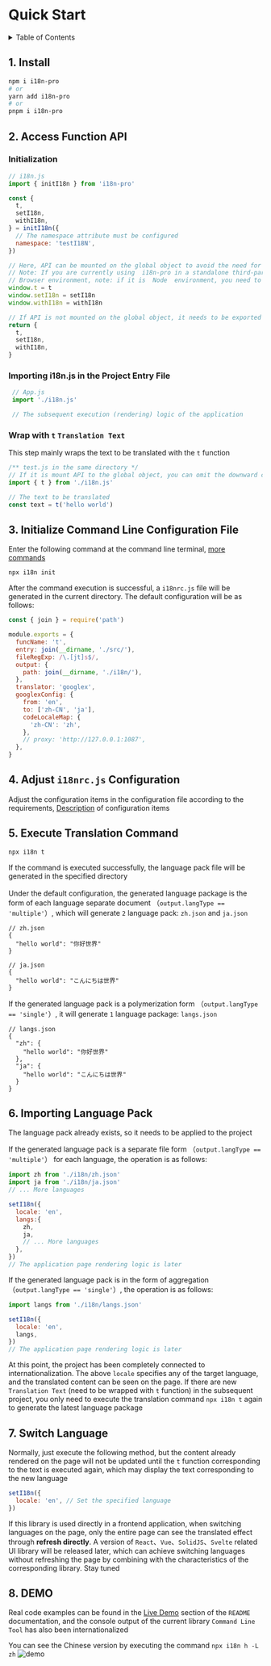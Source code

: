 
# Quick Start

<details >
  <summary>Table of Contents</summary>

  &emsp;&emsp;[1. Install](#1-install)<br/>
  &emsp;&emsp;[2. Access Function API](#2-access-function-api)<br/>
  &emsp;&emsp;&emsp;&emsp;[Initialization](#initialization)<br/>
  &emsp;&emsp;&emsp;&emsp;[Importing i18n.js in the Project Entry File](#importing-i18njs-in-the-project-entry-file)<br/>
  &emsp;&emsp;&emsp;&emsp;[Wrap with  `t`   `Translation Text` ](#wrap-with--t---translation-text)<br/>
  &emsp;&emsp;[3. Initialize Command Line Configuration File](#3-initialize-command-line-configuration-file)<br/>
  &emsp;&emsp;[4. Adjust  `i18nrc.js`  Configuration](#4-adjust--i18nrcjs--configuration)<br/>
  &emsp;&emsp;[5. Execute Translation Command](#5-execute-translation-command)<br/>
  &emsp;&emsp;[6. Importing Language Pack](#6-importing-language-pack)<br/>
  &emsp;&emsp;[7. Switch Language](#7-switch-language)<br/>
  &emsp;&emsp;[8. DEMO](#8-demo)<br/>

</details>

## 1. Install

```bash
npm i i18n-pro
# or
yarn add i18n-pro
# or
pnpm i i18n-pro
```

## 2. Access Function API

### Initialization

```js
// i18n.js
import { initI18n } from 'i18n-pro'

const {
  t,
  setI18n,
  withI18n,
} = initI18n({
  // The namespace attribute must be configured
  namespace: 'testI18N',
})

// Here, API can be mounted on the global object to avoid the need for different modules to import API
// Note: If you are currently using  i18n-pro in a standalone third-party library or component, it is not recommended to do so as it may cause naming conflicts with your users' API
// Browser environment, note: if it is  Node  environment, you need to replace  window  with  global 
window.t = t
window.setI18n = setI18n
window.withI18n = withI18n

// If API is not mounted on the global object, it needs to be exported so that other modules can use the corresponding API
return {
  t,
  setI18n,
  withI18n,
}
```

### Importing i18n.js in the Project Entry File

```js
 // App.js
 import './i18n.js'

 // The subsequent execution (rendering) logic of the application
```

### Wrap with  `t`   `Translation Text` 
This step mainly wraps the text to be translated with the  `t`  function
```js
/** test.js in the same directory */
// If it is mount API to the global object, you can omit the downward code
import { t } from './i18n.js'

// The text to be translated
const text = t('hello world')
```


## 3. Initialize Command Line Configuration File
Enter the following command at the command line terminal, [more commands](https://github.com/eyelly-wu/i18n-pro/blob/v2.0.0-alpha.4/docs/dist/COMMAND_LINE.md#command-list)
```bash
npx i18n init 
```
After the command execution is successful, a  `i18nrc.js`  file will be generated in the current directory. The default configuration will be as follows:
```js
const { join } = require('path')

module.exports = {
  funcName: 't',
  entry: join(__dirname, './src/'),
  fileRegExp: /\.[jt]s$/,
  output: {
    path: join(__dirname, './i18n/'),
  },
  translator: 'googlex',
  googlexConfig: {
    from: 'en',
    to: ['zh-CN', 'ja'],
    codeLocaleMap: {
      'zh-CN': 'zh',
    },
    // proxy: 'http://127.0.0.1:1087',
  },
}
```


## 4. Adjust  `i18nrc.js`  Configuration
Adjust the configuration items in the configuration file according to the requirements, [Description](https://github.com/eyelly-wu/i18n-pro/blob/v2.0.0-alpha.4/docs/dist/COMMAND_LINE.md#1--i18nrcjs--configuration) of configuration items

## 5. Execute Translation Command

```bash
npx i18n t 
```
If the command is executed successfully, the language pack file will be generated in the specified directory<br /><br />Under the default configuration, the generated language package is the form of each language separate document （`output.langType == 'multiple'`）, which will generate  `2`  language pack:  `zh.json`  and  `ja.json` 
```text
// zh.json
{
  "hello world": "你好世界"
}

// ja.json
{
  "hello world": "こんにちは世界"
}
```
If the generated language pack is a polymerization form （`output.langType == 'single'`）, it will generate  `1`  language package:  `langs.json` 
```text
// langs.json
{
  "zh": {
    "hello world": "你好世界"
  },
  "ja": {
    "hello world": "こんにちは世界"
  }
}
```


## 6. Importing Language Pack
The language pack already exists, so it needs to be applied to the project

If the generated language pack is a separate file form （`output.langType == 'multiple'`） for each language, the operation is as follows:
```js
import zh from './i18n/zh.json'
import ja from './i18n/ja.json'
// ... More languages

setI18n({
  locale: 'en',
  langs:{
    zh,
    ja,
    // ... More languages
  },
})
// The application page rendering logic is later
```
If the generated language pack is in the form of aggregation （`output.langType == 'single'`）, the operation is as follows:
```js
import langs from './i18n/langs.json'

setI18n({
  locale: 'en',
  langs,
})
// The application page rendering logic is later
```
At this point, the project has been completely connected to internationalization. The above  `locale`  specifies any of the target language, and the translated content can be seen on the page. If there are new  `Translation Text`  (need to be wrapped with  `t`  function) in the subsequent project, you only need to execute the translation command  `npx i18n t`  again to generate the latest language package

## 7. Switch Language
Normally, just execute the following method, but the content already rendered on the page will not be updated until the  `t`  function corresponding to the text is executed again, which may display the text corresponding to the new language
```js
setI18n({
  locale: 'en', // Set the specified language
})
```
If this library is used directly in a frontend application, when switching languages on the page, only the entire page can see the translated effect through **refresh directly**. A version of  `React`、`Vue`、`SolidJS`、`Svelte`  related UI library will be released later, which can achieve switching languages without refreshing the page by combining with the characteristics of the corresponding library. Stay tuned

## 8. DEMO
Real code examples can be found in the  [Live Demo](https://github.com/eyelly-wu/i18n-pro/tree/v2.0.0-alpha.4#live-demo)  section of the  `README`  documentation, and the console output of the current library  `Command Line Tool`  has also been internationalized

You can see the Chinese version by executing the command  `npx i18n h -L zh` 
![demo](https://s3.bmp.ovh/imgs/2023/05/02/cc60f507a8f76a81.gif "demo")